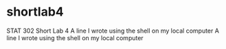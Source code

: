 # shortlab4
STAT 302 Short Lab 4
A line I wrote using the shell on my local computer
A line I wrote using the shell on my local computer
